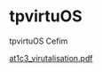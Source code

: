 # tpvirtuOS
tpvirtuOS Cefim



[at1c3_virutalisation.pdf](https://github.com/GleissenJohnson/tpvirtuOS/files/12612829/at1c3_virutalisation.pdf)
